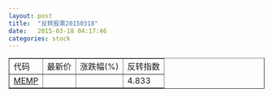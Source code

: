 ```yaml
---
layout: post
title:  "反转股票20150318"
date:   2015-03-18 04:17:46
categories: stock
---
```


<script type="text/javascript">
var stockList = []
stockList.push('gb_memp');
</script>

<table border="1">
 <tr>
 <td>代码</td>
  <td>最新价</td>
  <td>涨跌幅(%)</td>
 <td>反转指数</td>
</tr>
  <tr id="memp"><td><a href="http://stock.finance.sina.com.cn/usstock/quotes/MEMP.html" target="_blank">MEMP</a></td><td></td><td></td><td>4.833</td></tr>
</table>
